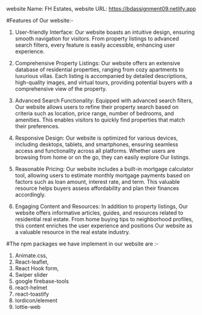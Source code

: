 website Name: FH Estates,
website URL: https://bdassignment09.netlify.app

#Features of Our website:-

1. User-friendly Interface: Our website boasts an intuitive design, ensuring smooth navigation for visitors. From property listings to advanced search filters, every feature is easily accessible, enhancing user experience.

2. Comprehensive Property Listings: Our website offers an extensive database of residential properties, ranging from cozy apartments to luxurious villas. Each listing is accompanied by detailed descriptions, high-quality images, and virtual tours, providing potential buyers with a comprehensive view of the property.

3. Advanced Search Functionality: Equipped with advanced search filters, Our website allows users to refine their property search based on criteria such as location, price range, number of bedrooms, and amenities. This enables visitors to quickly find properties that match their preferences.

4. Responsive Design: Our website is optimized for various devices, including desktops, tablets, and smartphones, ensuring seamless access and functionality across all platforms. Whether users are browsing from home or on the go, they can easily explore Our listings.

5. Reasonable Pricing: Our website includes a built-in mortgage calculator tool, allowing users to estimate monthly mortgage payments based on factors such as loan amount, interest rate, and term. This valuable resource helps buyers assess affordability and plan their finances accordingly.

6. Engaging Content and Resources: In addition to property listings, Our website offers informative articles, guides, and resources related to residential real estate. From home buying tips to neighborhood profiles, this content enriches the user experience and positions Our website as a valuable resource in the real estate industry.

#The npm packages we have implement in our website are :-

1. Animate.css,
2. React-leaflet,
3. React Hook form,
4. Swiper slider
5. google firebase-tools
6. react-helmet
7. react-toastify
8. lordicon/element
9. lottie-web
